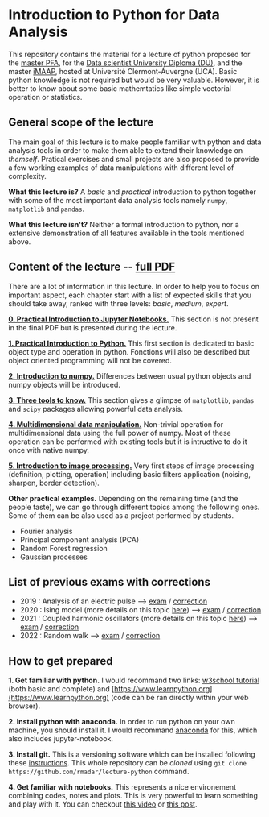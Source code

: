 # Introduction to Python for Data Analysis

This repository contains the material for a lecture of python proposed for the [master PFA](https://www.uca.fr/formation/nos-formations/par-ufr-ecoles-et-iut/institut-des-sciences/ecole-universitaire-de-physique-et-dingenierie/master/master-physique-fondamentale-et-applications-5), for the [Data scientist University Diploma (DU)](https://www.uca.fr/formation/nos-formations/catalogue-des-formations/du-data-scientist), and the master [iMAAP](https://imapp.eu/), hosted at Université Clermont-Auvergne (UCA). Basic python knowledge is not required but would be very valuable. However, it is better to know about some basic mathemtatics like simple vectorial operation or statistics.


## General scope of the lecture

The main goal of this lecture is to make people familiar with python and data analysis tools in order to make them able to extend their knowledge on *themself*. Pratical exercises and small projects are also proposed to provide a few working examples of data manipulations with different level of complexity.

**What this lecture is?** A *basic* and *practical* introduction to python together with some of the most important data analysis tools namely `numpy`, `matplotlib` and `pandas`.

**What this lecture isn't?** Neither a formal introduction to python, nor a extensive demonstration of all features available in the tools mentioned above.


## Content of the lecture -- [full PDF](https://github.com/rmadar/lecture-python/raw/master/documentation/PythonIntroductionDU.pdf)

There are a lot of information in this lecture. In order to help you to focus on important aspect, each chapter start with a list of expected skills that you should take away, ranked with three levels: *basic*, *medium*, *expert*.

**[0. Practical Introduction to Jupyter Notebooks.](https://nbviewer.jupyter.org/github/rmadar/lecture-python/blob/master/lectures/0-IntroductionNotebook.ipynb)** This section is not present in the final PDF but is presented during the lecture.

**[1. Practical Introduction to Python.](https://nbviewer.jupyter.org/github/rmadar/lecture-python/blob/master/lectures/1-PythonIntroduction.ipynb)** This first section is dedicated to basic object type and operation in python. Fonctions will also be described but object oriented programming will not be covered.

**[2. Introduction to numpy.](https://nbviewer.jupyter.org/github/rmadar/lecture-python/blob/master/lectures/2-NumpyIntroduction.ipynb)** Differences between usual python objects and numpy objects will be introduced.

**[3. Three tools to know.](https://nbviewer.jupyter.org/github/rmadar/lecture-python/blob/master/lectures/3-ToolsToKnow.ipynb)** This section gives a glimpse of `matplotlib`, `pandas` and `scipy` packages allowing powerful data analysis.

**[4. Multidimensional data manipulation.](https://nbviewer.jupyter.org/github/rmadar/lecture-python/blob/master/lectures/4-HighDimensionalData.ipynb)** Non-trivial operation for multidimensional data using the full power of numpy. Most of these operation can be performed with existing tools but it is intructive to do it once with native numpy.

**[5. Introduction to image processing.](https://nbviewer.jupyter.org/github/rmadar/lecture-python/blob/master/lectures/5-ImageProcessing.ipynb)** Very first steps of image processing (definition, plotting, operation) including basic filters application (noising, sharpen, border detection).


**Other practical examples.** Depending on the remaining time (and the people taste), we can go through different topics among the following ones. Some of them can be also used as a project performed by students.
   + Fourier analysis
   + Principal component analysis (PCA)
   + Random Forest regression
   + Gaussian processes


## List of previous exams with corrections

 + 2019 : Analysis of an electric pulse --> [exam](exam/2019/Examen.ipynb) / [correction](exam/2019/Examen-corrections.ipynb)
 + 2020 : Ising model (more details on this topic [here](https://github.com/rmadar/isingmodel2d)) --> [exam](exam/2020/Exam.ipynb) / [correction](exam/2020/ExamCorrection.ipynb)
 + 2021 : Coupled harmonic oscillators (more details on this topic [here](https://github.com/rmadar/vibrating-string)) --> [exam](exam/2021/exam.ipynb) / [correction](exam/2021/examCorrection.ipynb)
 + 2022 : Random walk --> [exam](exam/2022/exam.ipynb) / [correction](exam/2022/examCorrection.ipynb)
 

## How to get prepared

**1. Get familiar with python.** I would recommand two links: [w3school tutorial](https://www.w3schools.com/python/) (both basic and complete) and [https://www.learnpython.org](https://www.learnpython.org) (code can be ran directly within your web browser).

**2. Install python with anaconda.** In order to run python on your own machine, you should install it. I would recommand [anaconda](https://www.anaconda.com/) for this, which also includes jupyter-notebook.

**3. Install git.** This is a versioning software which can be installed following these [instructions](https://git-scm.com/book/en/v2/Getting-Started-Installing-Git). This whole repository can be *cloned* using `git clone https://github.com/rmadar/lecture-python` command.

**4. Get familiar with notebooks.** This represents a nice environement combining codes, notes and plots. This is very powerful to learn something and play with it. You can checkout [this video](https://www.youtube.com/watch?v=CwFq3YDU6_Y) or [this post](https://realpython.com/jupyter-notebook-introduction/).
